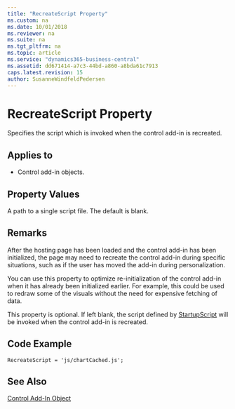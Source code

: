 ```yaml
---
title: "RecreateScript Property"
ms.custom: na
ms.date: 10/01/2018
ms.reviewer: na
ms.suite: na
ms.tgt_pltfrm: na
ms.topic: article
ms.service: "dynamics365-business-central"
ms.assetid: dd671414-a7c3-44bd-a860-a8bda61c7913
caps.latest.revision: 15
author: SusanneWindfeldPedersen
---
```


 

# RecreateScript Property

Specifies the script which is invoked when the control add-in is recreated.

## Applies to
- Control add-in objects.

## Property Values
A path to a single script file. The default is blank. 

## Remarks
After the hosting page has been loaded and the control add-in has been initialized, the page may need to recreate the control add-in during specific situations, such as if the user has moved the add-in during personalization.

You can use this property to optimize re-initialization of the control add-in when it has already been initialized earlier. For example, this could be used to redraw some of the visuals without the need for expensive fetching of data.

This property is optional. If left blank, the script defined by [StartupScript](devenv-startupscript-property.md) will be invoked when the control add-in is recreated. 

## Code Example
```
RecreateScript = 'js/chartCached.js';
```


## See Also  
[Control Add-In Object](../devenv-control-addin-object.md)   
 